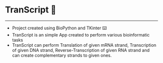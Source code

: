 # TranScript 🧬
---------------------------------------------------
- Project created using BioPython and TKinter ⌨️
- TranScript is an simple App created to perform various bioinformatic tasks
- TranScript can perform Translation of given mRNA strand, Transcription of given DNA strand, Reverse-Transcription of given RNA strand and can create complementary strands to given ones.

